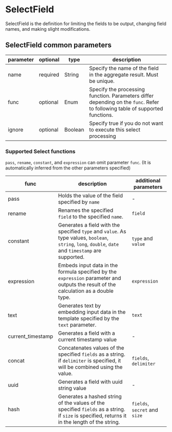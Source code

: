 # SelectField

SelectField is the definition for limiting the fields to be output, changing field names, and making slight modifications.

## SelectField common parameters

| parameter | optional | type    | description                                                                                                                  |
|-----------|----------|---------|------------------------------------------------------------------------------------------------------------------------------|
| name      | required | String  | Specify the name of the field in the aggregate result. Must be unique.                                                       |
| func      | optional | Enum    | Specify the processing function. Parameters differ depending on the `func`. Refer to following table of supported functions. |
| ignore    | optional | Boolean | Specify true if you do not want to execute this select processing                                                            |

### Supported Select functions

`pass`, `rename`, `constant`, and `expression` can omit parameter `func`.
(It is automatically inferred from the other parameters specified)

| func              | description                                                                                                                                           | additional parameters         |
|-------------------|-------------------------------------------------------------------------------------------------------------------------------------------------------|-------------------------------|
| pass              | Holds the value of the field specified by `name`                                                                                                      | -                             |
| rename            | Renames the specified `field` to the specified `name`.                                                                                                | `field`                       |
| constant          | Generates a field with the specified `type` and `value`. As type values, `boolean`, `string`, `long`, `double`, `date` and `timestamp` are supported. | `type` and `value`            |
| expression        | Embeds input data in the formula specified by the `expression` parameter and outputs the result of the calculation as a double type.                  | `expression`                  |
| text              | Generates text by embedding input data in the template specified by the `text` parameter.                                                             | `text`                        |
| current_timestamp | Generates a field with a current timestamp value                                                                                                      | -                             |
| concat            | Concatenates values of the specified `fields` as a string. if `delimiter` is specified, it will be combined using the value.                          | `fields`, `delimiter`         |
| uuid              | Generates a field with uuid string value                                                                                                              | -                             |
| hash              | Generates a hashed string of the values of the specified `fields` as a string. if `size` is specified, returns it in the length of the string.        | `fields`, `secret` and `size` |
